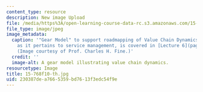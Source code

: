 ```yaml
---
content_type: resource
description: New image Upload
file: /media/https%3A/open-learning-course-data-rc.s3.amazonaws.com/15-768-management-of-services-concepts-design-and-delivery-fall-2010/230387dea7665359bd7613f3edc54f9e_15-768f10-th.jpg
file_type: image/jpeg
image_metadata:
  caption: '"Gear Model" to support roadmapping of Value Chain Dynamics (VCD). VCD,
    as it pertains to service management, is covered in [Lecture 6](pages/lecture-notes).
    (Image courtesy of Prof. Charles H. Fine.)'
  credit: ''
  image-alt: A gear model illustrating value chain dynamics.
resourcetype: Image
title: 15-768f10-th.jpg
uid: 230387de-a766-5359-bd76-13f3edc54f9e
---
```

